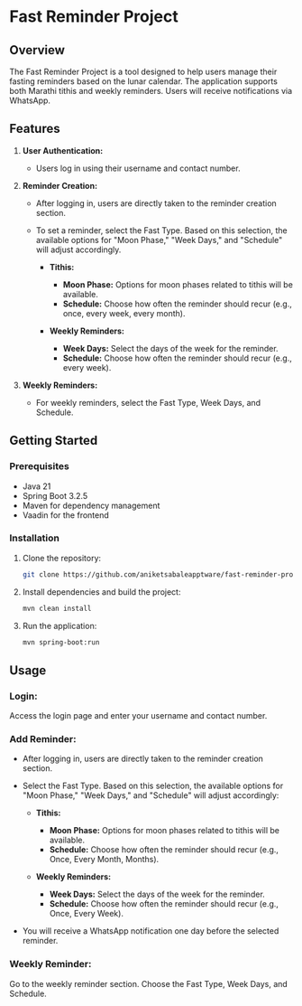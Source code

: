 # Fast Reminder Project

## Overview

The Fast Reminder Project is a tool designed to help users manage their fasting reminders based on the lunar calendar. The application supports both Marathi tithis and weekly reminders. Users will receive notifications via WhatsApp.

## Features

1. **User Authentication:**
   - Users log in using their username and contact number.

2. **Reminder Creation:**
   - After logging in, users are directly taken to the reminder creation section.
   - To set a reminder, select the Fast Type. Based on this selection, the available options for "Moon Phase," "Week Days," and "Schedule" will adjust accordingly.

     - **Tithis:**
       - **Moon Phase:** Options for moon phases related to tithis will be available.
       - **Schedule:** Choose how often the reminder should recur (e.g., once, every week, every month).

     - **Weekly Reminders:**
       - **Week Days:** Select the days of the week for the reminder.
       - **Schedule:** Choose how often the reminder should recur (e.g., every week).


3. **Weekly Reminders:**
   - For weekly reminders, select the Fast Type, Week Days, and Schedule.

## Getting Started

### Prerequisites

- Java 21
- Spring Boot 3.2.5
- Maven for dependency management
- Vaadin for the frontend

### Installation

1. Clone the repository:

   ```bash
   git clone https://github.com/aniketsabaleapptware/fast-reminder-project.git
2. Install dependencies and build the project:

   ```bash
   mvn clean install
3. Run the application:
  
   ```bash
   mvn spring-boot:run

## Usage
### Login:

Access the login page and enter your username and contact number.
### Add Reminder:

- After logging in, users are directly taken to the reminder creation section.
- Select the Fast Type. Based on this selection, the available options for "Moon Phase," "Week Days," and "Schedule" will adjust accordingly:
  - **Tithis:**
       - **Moon Phase:** Options for moon phases related to tithis will be available.
       - **Schedule:** Choose how often the reminder should recur (e.g., Once, Every Month, Months).

   - **Weekly Reminders:**
       - **Week Days:** Select the days of the week for the reminder.
       - **Schedule:** Choose how often the reminder should recur (e.g., Once, Every Week).

- You will receive a WhatsApp notification one day before the selected reminder.
### Weekly Reminder:

Go to the weekly reminder section.
Choose the Fast Type, Week Days, and Schedule.

